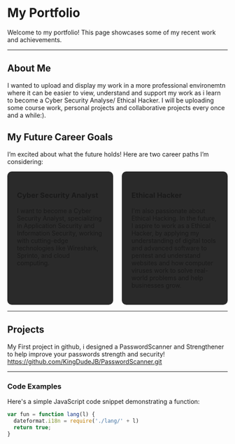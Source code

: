 # My Portfolio

Welcome to my portfolio! This page showcases some of my recent work and achievements. 

---

## About Me

I wanted to upload and display my work in a more professional environemtn where it can be easier to view, understand and support my work as i learn to become a Cyber Security Analyse/ Ethical Hacker. I will be uploading some course work, personal projects and collaborative projects every once and a while:).

## My Future Career Goals

I’m excited about what the future holds! Here are two career paths I’m considering:

<div style="display: flex; justify-content: space-between; gap: 20px;">
  <div style="flex: 1; border: 2px solid #2a2a2a  ; border-radius: 10px; padding: 20px; background-color: #2a2a2a  ;">
    <h3>Cyber Security Analyst</h3>
    <p>I want to become a Cyber Security Analyst, specializing in Application Security and Information Security, working with cutting-edge technologies like Wireshark, Sprinto, and cloud computing.</p>
  </div>
  
  <div style="flex: 1; border: 2px solid #2a2a2a  ; border-radius: 10px; padding: 20px; background-color: #2a2a2a  ;">
    <h3>Ethical Hacker</h3>
    <p>I'm also passionate about Ethical Hacking. In the future, I aspire to work as a Ethical Hacker, by applying my understanding of digital tools and advanced software to pentest and understand websites and how computer viruses work to solve real-world problems and help businesses grow.</p>
  </div>
</div>

---

## Projects

My First project in github, i designed a PasswordScanner and Strengthener to help improve your passwords strength and security!
https://github.com/KingDudeJB/PasswordScanner.git

---

### Code Examples

Here's a simple JavaScript code snippet demonstrating a function:

```javascript
var fun = function lang(l) {
  dateformat.i18n = require('./lang/' + l)
  return true;
}
